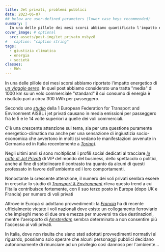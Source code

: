 ```yaml
---
title: Jet privati, problemi pubblici
date: 2023-06-07
## below are user-defined parameters (lower case keys recommended)
summary: |
  In una delle pillole dei mesi scorsi abbiamo quantificato l'impatto energetico medio di un viaggio aereo in circa 300 kWh per passeggero. Nel caso di un jet privato può superare i 4.000 kWh per passeggero, quasi il consumo medio di elettricità di due famiglie in un anno...
cover_image: # optional
  src: assets/post-img/iet_privato_nsbyz8
#   caption: "caption string"
tags:
  - giustizia climatica
  - energia
  - società
classes:
  - MWh
---
```


In una delle pillole dei mesi scorsi abbiamo riportato l'impatto energetico di [*un viaggio aereo*](/articles/energia-dei-voli-aerei/). In quel post abbiamo considerato una tratta "media" di 1000 km su un volo commerciale "standard" il cui consumo di energia è risultato pari a circa 300 kWh per passeggero.

Secondo uno [*studio*](https://www.transportenvironment.org/wp-content/uploads/2021/05/202209_private_jets_FINAL_with_addendum.pdf) della 1 European Federation for Transport and Environment AISBL i jet privati causano in media emissioni per passeggero fra le 5 e le 14 volte superiori a quelle dei voli commerciali.

C'è una crescente attenzione sul tema, sia per una questione puramente energetico-climatica ma anche per una sensazione di ingiustizia socio-economica che avvertono in molti (si vedano le manifestazioni avvenute in Germania ed in Italia recentemente a [*Torino*](https://www.ilfattoquotidiano.it/2023/05/14/protesta-contro-i-jet-privati-attivisti-bloccati-dalla-polizia-allaeroporto-di-torino-caselle-trattati-da-ecoterroristi-12-identificati/7160877/)).

Negli ultimi anni si sono moltiplicati i profili social dedicati al tracciare [*le rotte di Jet Privati*](https://twitter.com/jetdeiricchi) di VIP del mondo del business, dello spettacolo o politici, anche al fine di sottolineare il contrasto tra quanto da alcuni di questi professato in favore dell'ambiente ed i loro comportamenti.

Nonostante la crescente attenzione, il numero dei voli privati sembra essere in crescita: lo studio di [*Transport & Environment*](https://www.transportenvironment.org/wp-content/uploads/2021/05/202209_private_jets_FINAL_with_addendum.pdf) rileva questo trend a cui l'Italia contribuisce fortemente, con il suo terzo posto in Europa (dopo UK e Francia) per numero di voli privati

Altrove in Europa si adottano provvedimenti: la [*Francia*](https://www.ilpost.it/2023/05/24/francia-voli-aerei-treni/) ha di recente ufficialmente vietato i voli nazionali dove esiste un collegamento ferroviario che impieghi meno di due ore e mezza per muoversi tra due destinazioni, mentre l'aeroporto di [*Amsterdam*](https://www.lifegate.it/aeroporto-amsterdam-vieta-jet-privati) sembra determinato a non consentire più l'accesso ai voli privati.

In Italia, dove non risulta che siano stati adottati provvedimenti normativi al riguardo, possiamo solo sperare che alcuni personaggi pubblici decidano autonomamente di rinunciare ad un privilegio così dannoso per l'ambiente\...

<!--
  created 2023-06-07 09:19:04.939373 +0200 CEST m=+0.034193501
-->